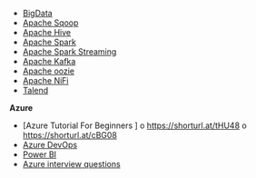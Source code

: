 - [BigData](https://shorturl.at/bxEUW)
- [Apache Sqoop](https://shorturl.at/oxMPR)
- [Apache Hive](https://shorturl.at/hpqOV)
- [Apache Spark](https://shorturl.at/IUY89)
- [Apache Spark Streaming](https://shorturl.at/mCFVW)
- [Apache Kafka](https://shorturl.at/vFO28)
- [Apache oozie](https://shorturl.at/dxAI5)
- [Apache NiFi](https://shorturl.at/wKLO9)
- [Talend](https://shorturl.at/mxN29)

**Azure**
- [Azure Tutorial For Beginners ]
    o	https://shorturl.at/tHU48
    o	https://shorturl.at/cBG08
- [Azure DevOps](https://shorturl.at/jJMOP)
- [Power BI](https://shorturl.at/fgzEW)
- [Azure interview questions](https://shorturl.at/efzEM)
